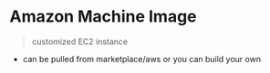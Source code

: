 # Amazon Machine Image

> customized EC2 instance

- can be pulled from marketplace/aws or you can build your own
